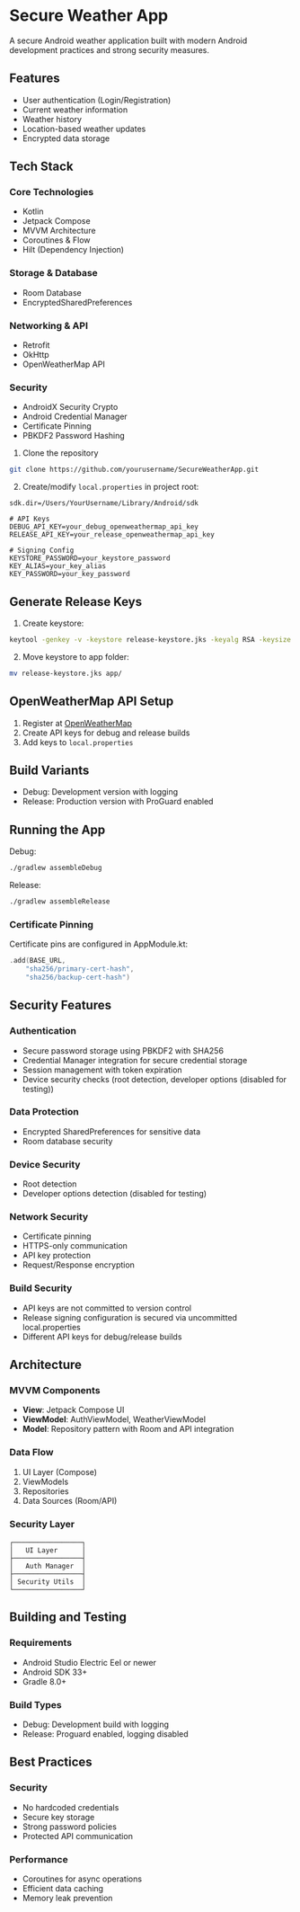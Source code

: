 # Secure Weather App

A secure Android weather application built with modern Android development practices and strong security measures.

## Features

- User authentication (Login/Registration)
- Current weather information
- Weather history
- Location-based weather updates
- Encrypted data storage


## Tech Stack

### Core Technologies
- Kotlin
- Jetpack Compose
- MVVM Architecture
- Coroutines & Flow
- Hilt (Dependency Injection)

### Storage & Database
- Room Database
- EncryptedSharedPreferences

### Networking & API
- Retrofit
- OkHttp
- OpenWeatherMap API

### Security
- AndroidX Security Crypto
- Android Credential Manager
- Certificate Pinning
- PBKDF2 Password Hashing

1. Clone the repository
```bash
git clone https://github.com/yourusername/SecureWeatherApp.git
```

2. Create/modify `local.properties` in project root:
```properties
sdk.dir=/Users/YourUsername/Library/Android/sdk

# API Keys
DEBUG_API_KEY=your_debug_openweathermap_api_key
RELEASE_API_KEY=your_release_openweathermap_api_key

# Signing Config
KEYSTORE_PASSWORD=your_keystore_password
KEY_ALIAS=your_key_alias
KEY_PASSWORD=your_key_password
```

## Generate Release Keys

1. Create keystore:
```bash
keytool -genkey -v -keystore release-keystore.jks -keyalg RSA -keysize 2048 -validity 10000 -alias your_key_alias
```

2. Move keystore to app folder:
```bash
mv release-keystore.jks app/
```

## OpenWeatherMap API Setup

1. Register at [OpenWeatherMap](https://openweathermap.org/api)
2. Create API keys for debug and release builds
3. Add keys to `local.properties`

## Build Variants

- Debug: Development version with logging
- Release: Production version with ProGuard enabled

## Running the App

Debug:
```bash
./gradlew assembleDebug
```

Release:
```bash
./gradlew assembleRelease
```

### Certificate Pinning
Certificate pins are configured in AppModule.kt:
```kotlin
.add(BASE_URL,
    "sha256/primary-cert-hash",
    "sha256/backup-cert-hash")
```

## Security Features

### Authentication
- Secure password storage using PBKDF2 with SHA256
- Credential Manager integration for secure credential storage
- Session management with token expiration
- Device security checks (root detection, developer options (disabled for testing))

### Data Protection
- Encrypted SharedPreferences for sensitive data
- Room database security

### Device Security
- Root detection
- Developer options detection (disabled for testing)

### Network Security
- Certificate pinning
- HTTPS-only communication
- API key protection
- Request/Response encryption

### Build Security
- API keys are not committed to version control
- Release signing configuration is secured via uncommitted local.properties
- Different API keys for debug/release builds

## Architecture

### MVVM Components
- **View**: Jetpack Compose UI
- **ViewModel**: AuthViewModel, WeatherViewModel
- **Model**: Repository pattern with Room and API integration

### Data Flow
1. UI Layer (Compose)
2. ViewModels
3. Repositories
4. Data Sources (Room/API)

### Security Layer
```
┌─────────────────┐
│   UI Layer      │
├─────────────────┤
│   Auth Manager  │
├─────────────────┤
│ Security Utils  │
└─────────────────┘
```

## Building and Testing

### Requirements
- Android Studio Electric Eel or newer
- Android SDK 33+
- Gradle 8.0+

### Build Types
- Debug: Development build with logging
- Release: Proguard enabled, logging disabled

## Best Practices

### Security
- No hardcoded credentials
- Secure key storage
- Strong password policies
- Protected API communication

### Performance
- Coroutines for async operations
- Efficient data caching
- Memory leak prevention
